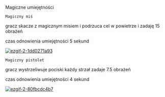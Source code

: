 Magiczne umiejętności

`Magiczny miś`

gracz skacze  z magicznym misiem i podrzuca cel w powietrze i zadaję 15 obrażeń

czas odnowienia umiejętności 5 sekund


<a href="https://imgbb.com/"><img src="https://i.ibb.co/wBtHBtL/ezgif-2-1dd0271a93.gif" alt="ezgif-2-1dd0271a93" border="0"></a>


`Magiczny pistolet`

gracz wystrzeliwuje pociski każdy strzał zadaje 7.5 obrażeń

czas odnowienia umiejętności 4 sekund


<a href="https://imgbb.com/"><img src="https://i.ibb.co/FzYX9wt/ezgif-2-80fbcdc4b7.gif" alt="ezgif-2-80fbcdc4b7" border="0"></a>



